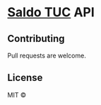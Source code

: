 # [Saldo TUC][play-store] API
 
## Contributing

Pull requests are welcome.

## License

MIT ©

[play-store]:    https://play.google.com/store/apps/details?id=com.socialimprover.saldotuc
